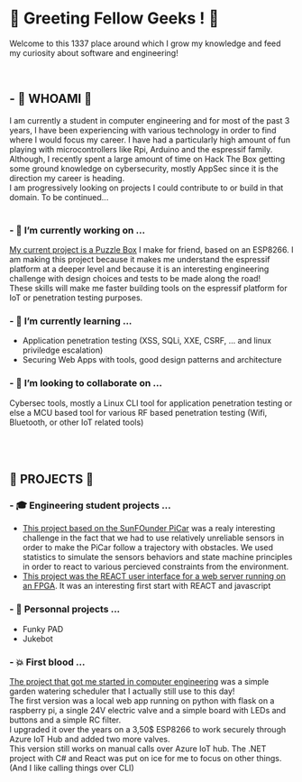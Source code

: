 # 👋 Greeting Fellow Geeks ! 👋

Welcome to this 1337 place around which I grow my knowledge and feed my curiosity about software and engineering!  

<br/>

## - 👾 WHOAMI 👾

I am currently a student in computer engineering and for most of the past 3 years, I have been experiencing with various technology in order to find where I would focus my career. I have had a particularly high amount of fun playing with microcontrollers like Rpi, Arduino and the espressif family.  
Although, I recently spent a large amount of time on Hack The Box getting some ground knowledge on cybersecurity, mostly AppSec since it is the direction my career is heading.  
I am progressively looking on projects I could contribute to or build in that domain. To be continued...  
<br/>
### - 🔭 I’m currently working on ...
[My current project is a Puzzle Box](https://github.com/IterateMe/puzzle_box) I make for friend, based on an ESP8266. I am making this project because it makes me understand the espressif platform at a deeper level and because it is an interesting engineering challenge with design choices and tests to be made along the road!  
These skills will make me faster building tools on the espressif platform for IoT or penetration testing purposes.

### - 🌱 I’m currently learning ...
- Application penetration testing (XSS, SQLi, XXE, CSRF, ... and linux priviledge escalation)
- Securing Web Apps with tools, good design patterns and architecture

### - 👯 I’m looking to collaborate on ...  
Cybersec tools, mostly a Linux CLI tool for application penetration testing or else a MCU based tool for various RF based penetration testing (Wifi, Bluetooth, or other IoT related tools)  
<br/>
<br/>
<br/>
## 💾 PROJECTS 💾

### - 🎓 Engineering student projects ...

- [This project based on the SunFOunder PiCar](https://github.com/IterateMe/SunFounder_PiCar) was a realy interesting challenge in the fact that we had to use relatively unreliable sensors in order to make the PiCar follow a trajectory with obstacles. We used statistics to simulate the sensors behaviors and state machine principles in order to react to various percieved constraints from the environment.
- [This project was the REACT user interface for a web server running on an FPGA](https://github.com/IterateMe/alco2bin). It was an interesting first start with REACT and javascript

### - 🌟 Personnal projects ...

- Funky PAD
- Jukebot

### - 💥 First blood ...  
[The project that got me started in computer engineering](https://github.com/IterateMe/Garden_AuTomate_RPi) was a simple garden watering scheduler that I actually still use to this day!  
The first version was a local web app running on python with flask on a raspberry pi, a single 24V electric valve and a simple board with LEDs and buttons and a simple RC filter.  
I upgraded it over the years on a 3,50$ ESP8266 to work securely through Azure IoT Hub and added two more valves.  
This version still works on manual calls over Azure IoT hub. The .NET project with C# and React was put on ice for me to focus on other things.  
(And I like calling things over CLI)  

<!--
**IterateMe/IterateMe** is a ✨ _special_ ✨ repository because its `README.md` (this file) appears on your GitHub profile.

Here are some ideas to get you started:

- 🔭 I’m currently working on ...
- 🤔 I’m looking for help with ...
- 💬 Ask me about ...
- 📫 How to reach me: ...
- 😄 Pronouns: ...

-->
